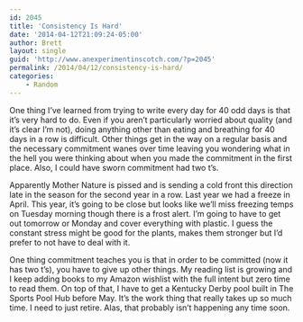 ```yaml
---
id: 2045
title: 'Consistency Is Hard'
date: '2014-04-12T21:09:24-05:00'
author: Brett
layout: single
guid: 'http://www.anexperimentinscotch.com/?p=2045'
permalink: /2014/04/12/consistency-is-hard/
categories:
    - Random
---
```


One thing I’ve learned from trying to write every day for 40 odd days is that it’s very hard to do. Even if you aren’t particularly worried about quality (and it’s clear I’m not), doing anything other than eating and breathing for 40 days in a row is difficult. Other things get in the way on a regular basis and the necessary commitment wanes over time leaving you wondering what in the hell you were thinking about when you made the commitment in the first place. Also, I could have sworn commitment had two t’s.

Apparently Mother Nature is pissed and is sending a cold front this direction late in the season for the second year in a row. Last year we had a freeze in April. This year, it’s going to be close but looks like we’ll miss freezing temps on Tuesday morning though there is a frost alert. I’m going to have to get out tomorrow or Monday and cover everything with plastic. I guess the constant stress might be good for the plants, makes them stronger but I’d prefer to not have to deal with it.

One thing commitment teaches you is that in order to be committed (now it has two t’s), you have to give up other things. My reading list is growing and I keep adding books to my Amazon wishlist with the full intent but zero time to read them. On top of that, I have to get a Kentucky Derby pool built in The Sports Pool Hub before May. It’s the work thing that really takes up so much time. I need to just retire. Alas, that probably isn’t happening any time soon.